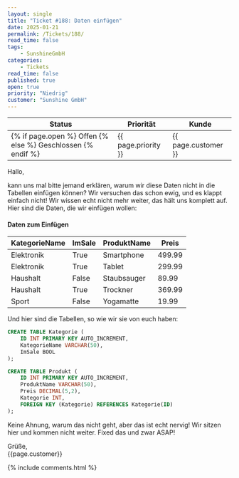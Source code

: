 ```yaml
---
layout: single
title: "Ticket #188: Daten einfügen"
date: 2025-01-21
permalink: /Tickets/188/
read_time: false
tags:
    - SunshineGmbH
categories: 
    - Tickets
read_time: false
published: true
open: true
priority: "Niedrig"
customer: "Sunshine GmbH"
---
```

| Status | Priorität | Kunde |
|--------|----------|--------|
| {% if page.open %} Offen {% else %} Geschlossen {% endif %} | {{ page.priority }} | {{ page.customer }} |


Hallo, 

kann uns mal bitte jemand erklären, warum wir diese Daten nicht in die Tabellen einfügen können? Wir versuchen das schon ewig, und es klappt einfach nicht! Wir wissen echt nicht mehr weiter, das hält uns komplett auf. Hier sind die Daten, die wir einfügen wollen:

#### Daten zum Einfügen

| KategorieName | ImSale | ProduktName | Preis  |
|---------------|--------|-------------|--------|
| Elektronik    | True     | Smartphone  | 499.99 |
| Elektronik    | True     | Tablet      | 299.99 |
| Haushalt      | False   | Staubsauger | 89.99  |
| Haushalt      | True     | Trockner    | 369.99 |
| Sport         | False   | Yogamatte   | 19.99  |

Und hier sind die Tabellen, so wie wir sie von euch haben:

```sql
CREATE TABLE Kategorie (
    ID INT PRIMARY KEY AUTO_INCREMENT,
    KategorieName VARCHAR(50),
    ImSale BOOL
);

CREATE TABLE Produkt (
    ID INT PRIMARY KEY AUTO_INCREMENT,
    ProduktName VARCHAR(50),
    Preis DECIMAL(5,2),
    Kategorie INT,
    FOREIGN KEY (Kategorie) REFERENCES Kategorie(ID)
);
```

Keine Ahnung, warum das nicht geht, aber das ist echt nervig! Wir sitzen hier und kommen nicht weiter. 
Fixed das und zwar ASAP!

Grüße,  
{{page.customer}}

{% include comments.html %}